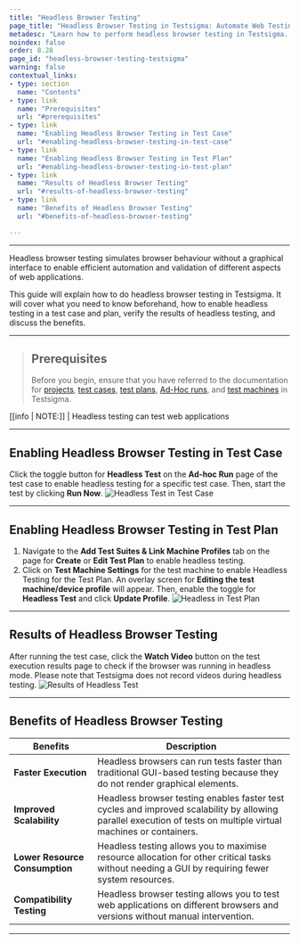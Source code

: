 ```yaml
---
title: "Headless Browser Testing"
page_title: "Headless Browser Testing in Testsigma: Automate Web Testing Efficiently"
metadesc: "Learn how to perform headless browser testing in Testsigma. Automate tests without a visual browser interface, ensuring efficient and reliable web app testing."
noindex: false
order: 8.28
page_id: "headless-browser-testing-testsigma"
warning: false
contextual_links:
- type: section
  name: "Contents"
- type: link
  name: "Prerequisites"
  url: "#prerequisites"
- type: link
  name: "Enabling Headless Browser Testing in Test Case"
  url: "#enabling-headless-browser-testing-in-test-case"
- type: link
  name: "Enabling Headless Browser Testing in Test Plan"
  url: "#enabling-headless-browser-testing-in-test-plan"
- type: link
  name: "Results of Headless Browser Testing"
  url: "#results-of-headless-browser-testing"
- type: link
  name: "Benefits of Headless Browser Testing"
  url: "#benefits-of-headless-browser-testing"     

---
```


---

Headless browser testing simulates browser behaviour without a graphical interface to enable efficient automation and validation of different aspects of web applications.

This guide will explain how to do headless browser testing in Testsigma. It will cover what you need to know beforehand, how to enable headless testing in a test case and plan, verify the results of headless testing, and discuss the benefits.

---

> ## **Prerequisites**
>
> Before you begin, ensure that you have referred to the documentation for [projects](https://testsigma.com/docs/projects/overview/), [test cases](https://testsigma.com/docs/test-cases/manage/add-edit-delete/), [test plans](https://testsigma.com/docs/test-management/test-plans/overview/),  [Ad-Hoc runs](https://testsigma.com/docs/runs/adhoc-runs/), and [test machines](https://testsigma.com/docs/test-management/test-plans/manage-test-machines/) in Testsigma. 

[[info | NOTE:]]
| Headless testing can test web applications

---

## **Enabling Headless Browser Testing in Test Case**

Click the toggle button for **Headless Test** on the **Ad-hoc Run** page of the test case to enable headless testing for a specific test case. Then, start the test by clicking **Run Now**. ![Headless Test in Test Case](https://s3.amazonaws.com/static-docs.testsigma.com/new_images/projects/applications/headless_adhocrun.gif)

---

## **Enabling Headless Browser Testing in Test Plan**

1. Navigate to the **Add Test Suites & Link Machine Profiles** tab on the page for **Create** or **Edit Test Plan** to enable headless testing.
2. Click on **Test Machine Settings** for the test machine to enable Headless Testing for the Test Plan. An overlay screen for **Editing the test machine/device profile** will appear. Then, enable the toggle for  **Headless Test** and click **Update Profile**. ![Headless in Test Plan](https://s3.amazonaws.com/static-docs.testsigma.com/new_images/projects/applications/headless_testplan.gif)

---

## **Results of Headless Browser Testing**

After running the test case, click the **Watch Video** button on the test execution results page to check if the browser was running in headless mode. Please note that Testsigma does not record videos during headless testing. ![Results of Headless Test](https://s3.amazonaws.com/static-docs.testsigma.com/new_images/projects/applications/view_headlesstesting.gif)

---

## **Benefits of Headless Browser Testing**

|Benefits|Description|
|---|---|
|**Faster Execution**|Headless browsers can run tests faster than traditional GUI-based testing because they do not render graphical elements.|
|**Improved Scalability**|Headless browser testing enables faster test cycles and improved scalability by allowing parallel execution of tests on multiple virtual machines or containers.|
|**Lower Resource Consumption**|Headless testing allows you to maximise resource allocation for other critical tasks without needing a GUI by requiring fewer system resources.|
|**Compatibility Testing**|Headless browser testing allows you to test web applications on different browsers and versions without manual intervention.|

---